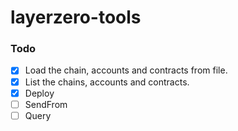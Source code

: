 # layerzero-tools

### Todo
- [x] Load the chain, accounts and contracts from file.
- [x] List the chains, accounts and contracts.
- [x] Deploy
- [ ] SendFrom
- [ ] Query